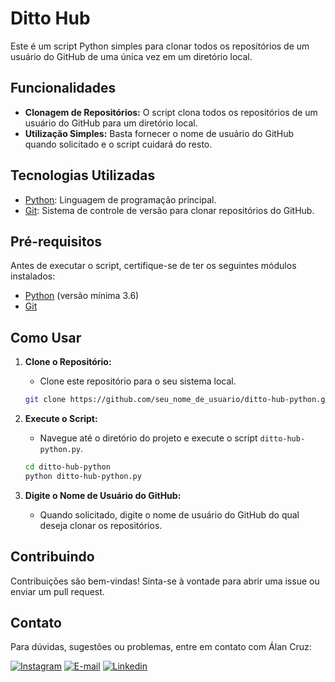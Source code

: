 # Ditto Hub

Este é um script Python simples para clonar todos os repositórios de um usuário do GitHub de uma única vez em um diretório local.

## Funcionalidades

- **Clonagem de Repositórios:** O script clona todos os repositórios de um usuário do GitHub para um diretório local.
- **Utilização Simples:** Basta fornecer o nome de usuário do GitHub quando solicitado e o script cuidará do resto.

## Tecnologias Utilizadas

- [Python](https://www.python.org/): Linguagem de programação principal.
- [Git](https://git-scm.com/): Sistema de controle de versão para clonar repositórios do GitHub.

## Pré-requisitos

Antes de executar o script, certifique-se de ter os seguintes módulos instalados:

- [Python](https://www.python.org/) (versão mínima 3.6)
- [Git](https://git-scm.com/)

## Como Usar

1. **Clone o Repositório:**
   - Clone este repositório para o seu sistema local.

    ```bash
    git clone https://github.com/seu_nome_de_usuario/ditto-hub-python.git
    ```

2. **Execute o Script:**
   - Navegue até o diretório do projeto e execute o script `ditto-hub-python.py`.

    ```bash
    cd ditto-hub-python
    python ditto-hub-python.py
    ```

3. **Digite o Nome de Usuário do GitHub:**
   - Quando solicitado, digite o nome de usuário do GitHub do qual deseja clonar os repositórios.

## Contribuindo

Contribuições são bem-vindas! Sinta-se à vontade para abrir uma issue ou enviar um pull request.

Contato
-------

Para dúvidas, sugestões ou problemas, entre em contato com Álan Cruz:

<div>
<a href="https://instagram.com/alanmugiwaras" target="_blank"><img loading="lazy" src="https://img.shields.io/badge/-Instagram-%23E4405F?style=for-the-badge&logo=instagram&logoColor=white" alt="Instagram"></a>
<a href="mailto:alanufrb@gmail.com"><img loading="lazy" src="https://img.shields.io/badge/Gmail-D14836?style=for-the-badge&logo=gmail&logoColor=white" alt="E-mail"></a>
<a href="https://linkedin.com/in/alansilvadacruz" target="_blank"><img loading="lazy" src="https://img.shields.io/badge/-LinkedIn-%230077B5?style=for-the-badge&logo=linkedin&logoColor=white" alt="Linkedin"></a>
</div>

